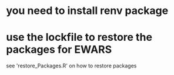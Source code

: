 # you need to install renv package
# use the lockfile to restore the packages for EWARS
see 'restore_Packages.R' on how to restore packages

